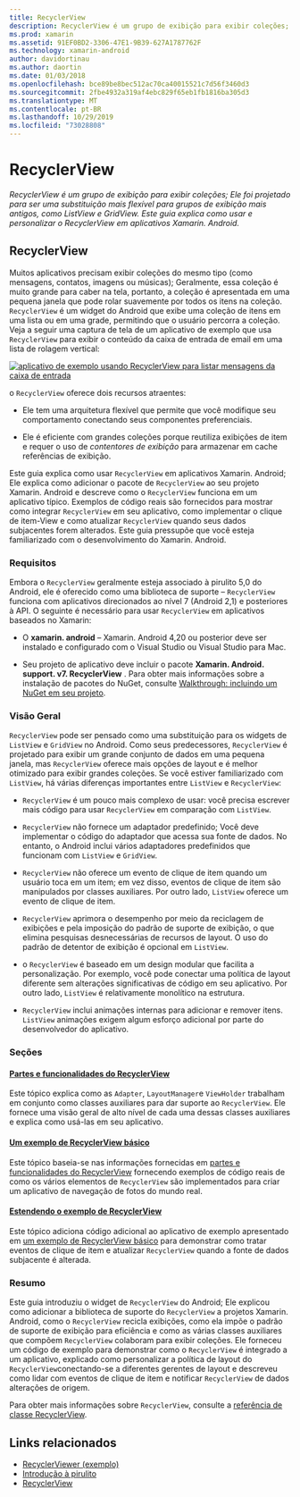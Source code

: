 ```yaml
---
title: RecyclerView
description: RecyclerView é um grupo de exibição para exibir coleções; Ele foi projetado para ser uma substituição mais flexível para grupos de exibição mais antigos, como ListView e GridView.  Este guia explica como usar e personalizar o RecyclerView em aplicativos Xamarin. Android.
ms.prod: xamarin
ms.assetid: 91EF0BD2-3306-47E1-9B39-627A1787762F
ms.technology: xamarin-android
author: davidortinau
ms.author: daortin
ms.date: 01/03/2018
ms.openlocfilehash: bce89be8bec512ac70ca40015521c7d56f3460d3
ms.sourcegitcommit: 2fbe4932a319af4ebc829f65eb1fb1816ba305d3
ms.translationtype: MT
ms.contentlocale: pt-BR
ms.lasthandoff: 10/29/2019
ms.locfileid: "73028808"
---
```

# <a name="recyclerview"></a>RecyclerView

_RecyclerView é um grupo de exibição para exibir coleções; Ele foi projetado para ser uma substituição mais flexível para grupos de exibição mais antigos, como ListView e GridView.  Este guia explica como usar e personalizar o RecyclerView em aplicativos Xamarin. Android._

## <a name="recyclerview"></a>RecyclerView

Muitos aplicativos precisam exibir coleções do mesmo tipo (como mensagens, contatos, imagens ou músicas); Geralmente, essa coleção é muito grande para caber na tela, portanto, a coleção é apresentada em uma pequena janela que pode rolar suavemente por todos os itens na coleção.
`RecyclerView` é um widget do Android que exibe uma coleção de itens em uma lista ou em uma grade, permitindo que o usuário percorra a coleção. Veja a seguir uma captura de tela de um aplicativo de exemplo que usa `RecyclerView` para exibir o conteúdo da caixa de entrada de email em uma lista de rolagem vertical:

[![aplicativo de exemplo usando RecyclerView para listar mensagens da caixa de entrada](images/01-recyclerview-example-sml.png)](images/01-recyclerview-example.png#lightbox)

o `RecyclerView` oferece dois recursos atraentes:

- Ele tem uma arquitetura flexível que permite que você modifique seu comportamento conectando seus componentes preferenciais.

- Ele é eficiente com grandes coleções porque reutiliza exibições de item e requer o uso de *contentores de exibição* para armazenar em cache referências de exibição.

Este guia explica como usar `RecyclerView` em aplicativos Xamarin. Android; Ele explica como adicionar o pacote de `RecyclerView` ao seu projeto Xamarin. Android e descreve como o `RecyclerView` funciona em um aplicativo típico. Exemplos de código reais são fornecidos para mostrar como integrar `RecyclerView` em seu aplicativo, como implementar o clique de item-View e como atualizar `RecyclerView` quando seus dados subjacentes forem alterados. Este guia pressupõe que você esteja familiarizado com o desenvolvimento do Xamarin. Android.

### <a name="requirements"></a>Requisitos

Embora o `RecyclerView` geralmente esteja associado à pirulito 5,0 do Android, ele é oferecido como uma biblioteca de suporte &ndash; `RecyclerView` funciona com aplicativos direcionados ao nível 7 (Android 2,1) e posteriores à API. O seguinte é necessário para usar `RecyclerView` em aplicativos baseados no Xamarin:

- O **xamarin. android** &ndash; Xamarin. Android 4,20 ou posterior deve ser instalado e configurado com o Visual Studio ou Visual Studio para Mac.

- Seu projeto de aplicativo deve incluir o pacote **Xamarin. Android. support. v7. RecyclerView** . Para obter mais informações sobre a instalação de pacotes do NuGet, consulte [Walkthrough: incluindo um NuGet em seu projeto](https://docs.microsoft.com/visualstudio/mac/nuget-walkthrough).

### <a name="overview"></a>Visão Geral

`RecyclerView` pode ser pensado como uma substituição para os widgets de `ListView` e `GridView` no Android. Como seus predecessores, `RecyclerView` é projetado para exibir um grande conjunto de dados em uma pequena janela, mas `RecyclerView` oferece mais opções de layout e é melhor otimizado para exibir grandes coleções. Se você estiver familiarizado com `ListView`, há várias diferenças importantes entre `ListView` e `RecyclerView`:

- `RecyclerView` é um pouco mais complexo de usar: você precisa escrever mais código para usar `RecyclerView` em comparação com `ListView`.

- `RecyclerView` não fornece um adaptador predefinido; Você deve implementar o código do adaptador que acessa sua fonte de dados. No entanto, o Android inclui vários adaptadores predefinidos que funcionam com `ListView` e `GridView`.

- `RecyclerView` não oferece um evento de clique de item quando um usuário toca em um item; em vez disso, eventos de clique de item são manipulados por classes auxiliares. Por outro lado, `ListView` oferece um evento de clique de item.

- `RecyclerView` aprimora o desempenho por meio da reciclagem de exibições e pela imposição do padrão de suporte de exibição, o que elimina pesquisas desnecessárias de recursos de layout. O uso do padrão de detentor de exibição é opcional em `ListView`.

- o `RecyclerView` é baseado em um design modular que facilita a personalização. Por exemplo, você pode conectar uma política de layout diferente sem alterações significativas de código em seu aplicativo.
    Por outro lado, `ListView` é relativamente monolítico na estrutura.

- `RecyclerView` inclui animações internas para adicionar e remover itens. `ListView` animações exigem algum esforço adicional por parte do desenvolvedor do aplicativo.

### <a name="sections"></a>Seções

#### <a name="recyclerview-parts-and-functionalityandroiduser-interfacelayoutsrecycler-viewparts-and-functionalitymd"></a>[Partes e funcionalidades do RecyclerView](~/android/user-interface/layouts/recycler-view/parts-and-functionality.md)

Este tópico explica como as `Adapter`, `LayoutManager`e `ViewHolder` trabalham em conjunto como classes auxiliares para dar suporte ao `RecyclerView`.
Ele fornece uma visão geral de alto nível de cada uma dessas classes auxiliares e explica como usá-las em seu aplicativo.

#### <a name="a-basic-recyclerview-exampleandroiduser-interfacelayoutsrecycler-viewrecyclerview-examplemd"></a>[Um exemplo de RecyclerView básico](~/android/user-interface/layouts/recycler-view/recyclerview-example.md)

Este tópico baseia-se nas informações fornecidas em [partes e funcionalidades do RecyclerView](~/android/user-interface/layouts/recycler-view/parts-and-functionality.md) fornecendo exemplos de código reais de como os vários elementos de `RecyclerView` são implementados para criar um aplicativo de navegação de fotos do mundo real.

#### <a name="extending-the-recyclerview-exampleandroiduser-interfacelayoutsrecycler-viewextending-the-examplemd"></a>[Estendendo o exemplo de RecyclerView](~/android/user-interface/layouts/recycler-view/extending-the-example.md)

Este tópico adiciona código adicional ao aplicativo de exemplo apresentado em [um exemplo de RecyclerView básico](~/android/user-interface/layouts/recycler-view/recyclerview-example.md) para demonstrar como tratar eventos de clique de item e atualizar `RecyclerView` quando a fonte de dados subjacente é alterada.

### <a name="summary"></a>Resumo

Este guia introduziu o widget de `RecyclerView` do Android; Ele explicou como adicionar a biblioteca de suporte do `RecyclerView` a projetos Xamarin. Android, como o `RecyclerView` recicla exibições, como ela impõe o padrão de suporte de exibição para eficiência e como as várias classes auxiliares que compõem `RecyclerView` colaboram para exibir coleções. Ele forneceu um código de exemplo para demonstrar como o `RecyclerView` é integrado a um aplicativo, explicado como personalizar a política de layout do `RecyclerView`conectando-se a diferentes gerentes de layout e descreveu como lidar com eventos de clique de item e notificar `RecyclerView` de dados alterações de origem.

Para obter mais informações sobre `RecyclerView`, consulte a [referência de classe RecyclerView](https://developer.android.com/reference/android/support/v7/widget/RecyclerView.html).

## <a name="related-links"></a>Links relacionados

- [RecyclerViewer (exemplo)](https://docs.microsoft.com/samples/xamarin/monodroid-samples/android50-recyclerviewer)
- [Introdução à pirulito](~/android/platform/lollipop.md)
- [RecyclerView](https://developer.android.com/reference/android/support/v7/widget/RecyclerView.html)

